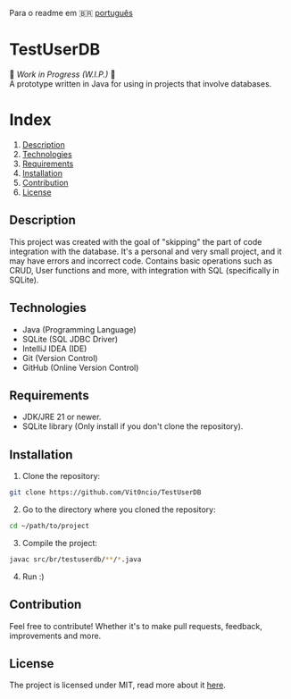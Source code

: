Para o readme em 🇧🇷 [português](README-PT-BR.md)
# TestUserDB

🚧 *Work in Progress (W.I.P.)* 🚧  
A prototype written in Java for using in projects that involve databases.

# Index
1. [Description](#description)
2. [Technologies](#technologies)
3. [Requirements](#requirements)
4. [Installation](#installation)
5. [Contribution](#contribution)
6. [License](#License)

## Description
This project was created with the goal of "skipping" the part of code integration with the database. It's a personal and very small project, and it may have errors and incorrect code. Contains basic operations such as CRUD, User functions and more, with integration with SQL (specifically in SQLite).

## Technologies
* Java (Programming Language)
* SQLite (SQL JDBC Driver)
* IntelliJ IDEA (IDE)
* Git (Version Control)
* GitHub (Online Version Control)

## Requirements
* JDK/JRE 21 or newer.
* SQLite library (Only install if you don't clone the repository).

## Installation
1. Clone the repository:
```bash
git clone https://github.com/Vit0ncio/TestUserDB
```

2. Go to the directory where you cloned the repository:
```bash
cd ~/path/to/project
```

3. Compile the project:
```bash
javac src/br/testuserdb/**/*.java
```

4. Run :)

## Contribution
Feel free to contribute! Whether it's to make pull requests, feedback, improvements and more.

## License
The project is licensed under MIT, read more about it [here](LICENSE).

